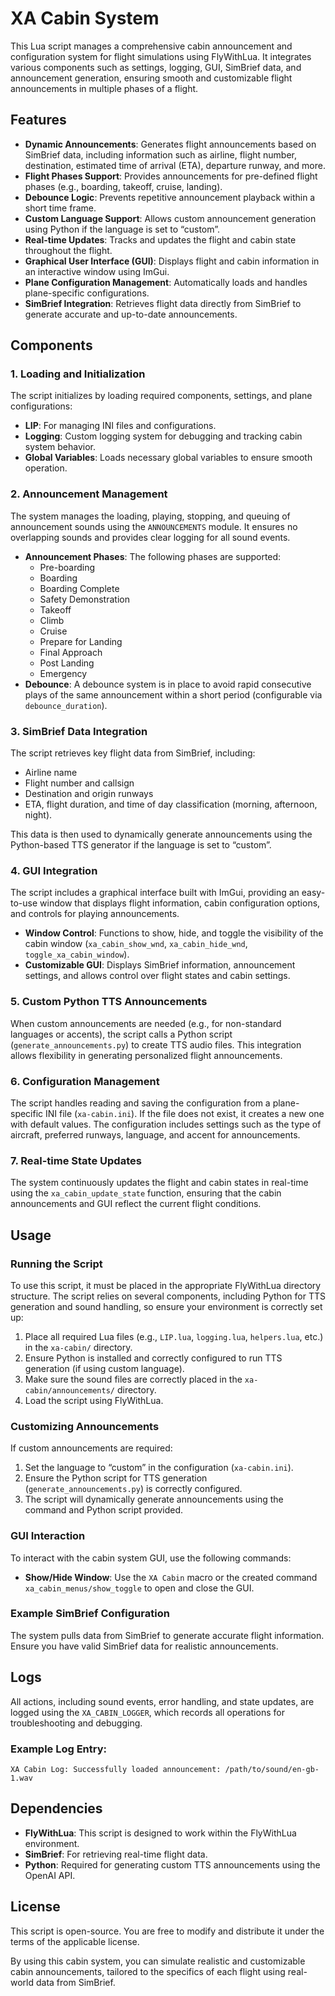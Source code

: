 
# XA Cabin System

This Lua script manages a comprehensive cabin announcement and configuration system for flight simulations using FlyWithLua. It integrates various components such as settings, logging, GUI, SimBrief data, and announcement generation, ensuring smooth and customizable flight announcements in multiple phases of a flight.

## Features

- **Dynamic Announcements**: Generates flight announcements based on SimBrief data, including information such as airline, flight number, destination, estimated time of arrival (ETA), departure runway, and more.
- **Flight Phases Support**: Provides announcements for pre-defined flight phases (e.g., boarding, takeoff, cruise, landing).
- **Debounce Logic**: Prevents repetitive announcement playback within a short time frame.
- **Custom Language Support**: Allows custom announcement generation using Python if the language is set to “custom”.
- **Real-time Updates**: Tracks and updates the flight and cabin state throughout the flight.
- **Graphical User Interface (GUI)**: Displays flight and cabin information in an interactive window using ImGui.
- **Plane Configuration Management**: Automatically loads and handles plane-specific configurations.
- **SimBrief Integration**: Retrieves flight data directly from SimBrief to generate accurate and up-to-date announcements.

## Components

### 1. Loading and Initialization

The script initializes by loading required components, settings, and plane configurations:

- **LIP**: For managing INI files and configurations.
- **Logging**: Custom logging system for debugging and tracking cabin system behavior.
- **Global Variables**: Loads necessary global variables to ensure smooth operation.

### 2. Announcement Management

The system manages the loading, playing, stopping, and queuing of announcement sounds using the `ANNOUNCEMENTS` module. It ensures no overlapping sounds and provides clear logging for all sound events.

- **Announcement Phases**: The following phases are supported:
  - Pre-boarding
  - Boarding
  - Boarding Complete
  - Safety Demonstration
  - Takeoff
  - Climb
  - Cruise
  - Prepare for Landing
  - Final Approach
  - Post Landing
  - Emergency
- **Debounce**: A debounce system is in place to avoid rapid consecutive plays of the same announcement within a short period (configurable via `debounce_duration`).

### 3. SimBrief Data Integration

The script retrieves key flight data from SimBrief, including:

- Airline name
- Flight number and callsign
- Destination and origin runways
- ETA, flight duration, and time of day classification (morning, afternoon, night).

This data is then used to dynamically generate announcements using the Python-based TTS generator if the language is set to “custom”.

### 4. GUI Integration

The script includes a graphical interface built with ImGui, providing an easy-to-use window that displays flight information, cabin configuration options, and controls for playing announcements.

- **Window Control**: Functions to show, hide, and toggle the visibility of the cabin window (`xa_cabin_show_wnd`, `xa_cabin_hide_wnd`, `toggle_xa_cabin_window`).
- **Customizable GUI**: Displays SimBrief information, announcement settings, and allows control over flight states and cabin settings.

### 5. Custom Python TTS Announcements

When custom announcements are needed (e.g., for non-standard languages or accents), the script calls a Python script (`generate_announcements.py`) to create TTS audio files. This integration allows flexibility in generating personalized flight announcements.

### 6. Configuration Management

The script handles reading and saving the configuration from a plane-specific INI file (`xa-cabin.ini`). If the file does not exist, it creates a new one with default values. The configuration includes settings such as the type of aircraft, preferred runways, language, and accent for announcements.

### 7. Real-time State Updates

The system continuously updates the flight and cabin states in real-time using the `xa_cabin_update_state` function, ensuring that the cabin announcements and GUI reflect the current flight conditions.

## Usage

### Running the Script

To use this script, it must be placed in the appropriate FlyWithLua directory structure. The script relies on several components, including Python for TTS generation and sound handling, so ensure your environment is correctly set up:

1. Place all required Lua files (e.g., `LIP.lua`, `logging.lua`, `helpers.lua`, etc.) in the `xa-cabin/` directory.
2. Ensure Python is installed and correctly configured to run TTS generation (if using custom language).
3. Make sure the sound files are correctly placed in the `xa-cabin/announcements/` directory.
4. Load the script using FlyWithLua.

### Customizing Announcements

If custom announcements are required:

1. Set the language to “custom” in the configuration (`xa-cabin.ini`).
2. Ensure the Python script for TTS generation (`generate_announcements.py`) is correctly configured.
3. The script will dynamically generate announcements using the command and Python script provided.

### GUI Interaction

To interact with the cabin system GUI, use the following commands:

- **Show/Hide Window**: Use the `XA Cabin` macro or the created command `xa_cabin_menus/show_toggle` to open and close the GUI.

### Example SimBrief Configuration

The system pulls data from SimBrief to generate accurate flight information. Ensure you have valid SimBrief data for realistic announcements.

## Logs

All actions, including sound events, error handling, and state updates, are logged using the `XA_CABIN_LOGGER`, which records all operations for troubleshooting and debugging.

### Example Log Entry:

```
XA Cabin Log: Successfully loaded announcement: /path/to/sound/en-gb-1.wav
```

## Dependencies

- **FlyWithLua**: This script is designed to work within the FlyWithLua environment.
- **SimBrief**: For retrieving real-time flight data.
- **Python**: Required for generating custom TTS announcements using the OpenAI API.

## License

This script is open-source. You are free to modify and distribute it under the terms of the applicable license.

By using this cabin system, you can simulate realistic and customizable cabin announcements, tailored to the specifics of each flight using real-world data from SimBrief.
